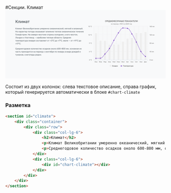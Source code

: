 #Секции. Климат
![climate](images/climate.png)

Состоит из двух колонок: слева текстовое описание, справа график, который генерируется автоматически в блоке `#chart-climate`

### Разметка
```html
<section id="climate">
    <div class="container">
        <div class="row">
            <div class="col-lg-6">
                <h2>Климат</h2>
                <p>Климат Великобритании умеренно океанический, мягкий и влажный. На характер погоды оказывает влияние теплое океаническое течение Гольфстрим. На северо-востоке страны холоднее, а юго-восток, Лондон и Уэстленд — наиболее теплые области. Средняя температура января составляет от +3°C до +7°C, июля — от +11°C до +17°C.</p>
                <p>Среднегодовое количество осадков около 600-800 мм, основная их часть приходится на период с сентября по январь в виде дождей и туманов, снегопады редки.</p>
            </div>
            <div class="col-lg-6">
                <div id="chart-climate"></div>
            </div>
        </div>
    </div>
</section>
```